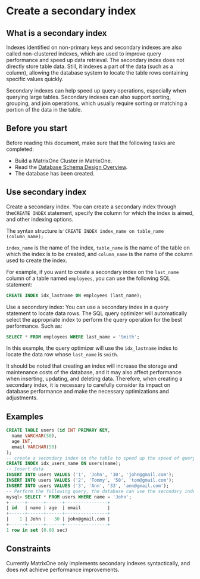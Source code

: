 # Create a secondary index

## What is a secondary index

Indexes identified on non-primary keys and secondary indexes are also called non-clustered indexes, which are used to improve query performance and speed up data retrieval. The secondary index does not directly store table data. Still, it indexes a part of the data (such as a column), allowing the database system to locate the table rows containing specific values quickly.

Secondary indexes can help speed up query operations, especially when querying large tables. Secondary indexes can also support sorting, grouping, and join operations, which usually require sorting or matching a portion of the data in the table.

## Before you start

Before reading this document, make sure that the following tasks are completed:

- Build a MatrixOne Cluster in MatrixOne.
- Read the [Database Schema Design Overview](overview.md).
- The database has been created.

## Use secondary index

Create a secondary index. You can create a secondary index through the`CREATE INDEX` statement, specify the column for which the index is aimed, and other indexing options.

The syntax structure is`'CREATE INDEX index_name on table_name (column_name);`

`index_name` is the name of the index, `table_name` is the name of the table on which the index is to be created, and `column_name` is the name of the column used to create the index.

For example, if you want to create a secondary index on the `last_name` column of a table named `employees`, you can use the following SQL statement:

```sql
CREATE INDEX idx_lastname ON employees (last_name);
```

Use a secondary index: You can use a secondary index in a query statement to locate data rows. The SQL query optimizer will automatically select the appropriate index to perform the query operation for the best performance. Such as:

```sql
SELECT * FROM employees WHERE last_name = 'Smith';
```

In this example, the query optimizer will use the `idx_lastname` index to locate the data row whose `last_name` is `smith`.

It should be noted that creating an index will increase the storage and maintenance costs of the database, and it may also affect performance when inserting, updating, and deleting data. Therefore, when creating a secondary index, it is necessary to carefully consider its impact on database performance and make the necessary optimizations and adjustments.

## Examples

```sql
CREATE TABLE users (id INT PRIMARY KEY,
  name VARCHAR(50),
  age INT,
  email VARCHAR(50)
);
-- create a secondary index on the table to speed up the speed of querying users by name
CREATE INDEX idx_users_name ON users(name);
-- Insert data
INSERT INTO users VALUES ('1', 'John', '30', 'john@gmail.com');
INSERT INTO users VALUES ('2', 'Tommy', '50', 'tom@gmail.com');
INSERT INTO users VALUES ('3', 'Ann', '33', 'ann@gmail.com');
-- Perform the following query, the database can use the secondary index to quickly find all users with the name 'John' without having to scan the entire table
mysql> SELECT * FROM users WHERE name = 'John';
+------+------+------+----------------+
| id   | name | age  | email          |
+------+------+------+----------------+
|    1 | John |   30 | john@gmail.com |
+------+------+------+----------------+
1 row in set (0.00 sec)
```

## Constraints

Currently MatrixOne only implements secondary indexes syntactically, and does not achieve performance improvements.
